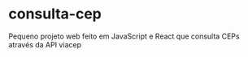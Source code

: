 # consulta-cep
Pequeno projeto web feito em JavaScript e React que consulta CEPs através da API viacep
